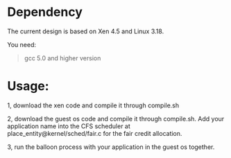 # Dependency

The current design is based on Xen 4.5 and Linux 3.18. 

You need:

> gcc 5.0 and higher version

# Usage:

1, download the xen code and compile it through compile.sh

2, download the guest os code and compile it through compile.sh. 
Add your application name into the CFS scheduler at place_entity@kernel/sched/fair.c for the fair credit allocation.

3, run the balloon process with your application in the guest os together.
